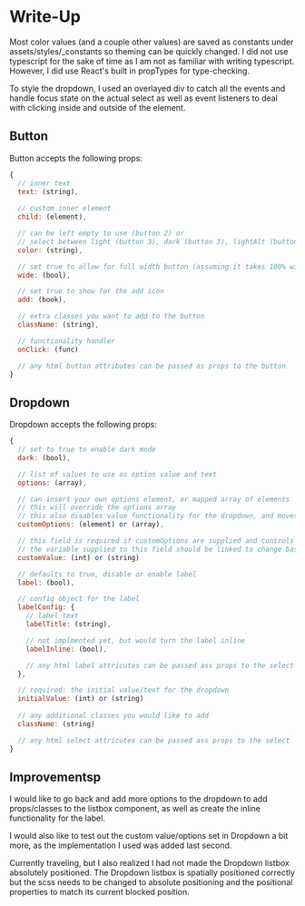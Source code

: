 # Write-Up

Most color values (and a couple other values) are saved as constants under assets/styles/_constants so theming can be quickly changed. I did not use typescript for the sake of time as I am not as familiar with writing typescript. However, I did use React's built in propTypes for type-checking.

To style the dropdown, I used an overlayed div to catch all the events and handle focus state on the actual select as well as event listeners to deal with clicking inside and outside of the element.

## Button

Button accepts the following props:

```javascript
{
  // inner text
  text: (string),
  
  // custom inner element
  child: (element),

  // can be left empty to use (button 2) or 
  // select between light (button 3), dark (button 3), lightAlt (button 4), darkAlt (button 4), danger (button 5)
  color: (string), 

  // set true to allow for full width button (assuming it takes 100% width)
  wide: (bool),

  // set true to show for the add icon
  add: (book),

  // extra classes you want to add to the button
  className: (string),

  // functionality handler
  onClick: (func)

  // any html button attributes can be passed as props to the button
}
```

## Dropdown

Dropdown accepts the following props:

```javascript
{
  // set to true to enable dark mode
  dark: (bool),

  // list of values to use as option value and text
  options: (array),

  // can insert your own options element, or mapped array of elements
  // this will override the options array
  // this also disables value functionality for the dropdown, and moves value tracking to the parent element
  customOptions: (element) or (array),

  // this field is required if customOptions are supplied and controls the value and text of the select
  // the variable supplied to this field should be linked to change based on which customOption is clicked 
  customValue: (int) or (string) 

  // defaults to true, disable or enable label
  label: (bool),

  // config object for the label
  labelConfig: {
    // label text
    labelTitle: (string),

    // not implmented yet, but would turn the label inline
    labelInline: (bool),

    // any html label attricutes can be passed ass props to the select
  },

  // required: the initial value/text for the dropdown
  initialValue: (int) or (string)
  
  // any additional classes you would like to add
  className: (string)

  // any html select attricutes can be passed ass props to the select
}
```

## Improvementsp

I would like to go back and add more options to the dropdown to add props/classes to the listbox component, as well as create the inline functionality for the label.

I would also like to test out the custom value/options set in Dropdown a bit more, as the implementation I used was added last second.

Currently traveling, but I also realized I had not made the Dropdown listbox absolutely positioned. The Dropdown listbox is spatially positioned correctly but the scss needs to be changed to absolute positioning and the positional properties to match its current blocked position. 
